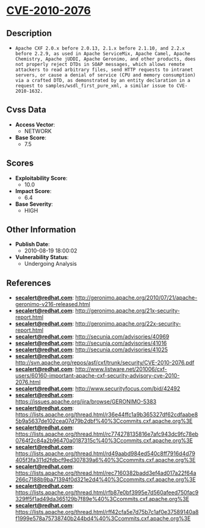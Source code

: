 
# [CVE-2010-2076](http://geronimo.apache.org/2010/07/21/apache-geronimo-v216-released.html)

## Description

- `Apache CXF 2.0.x before 2.0.13, 2.1.x before 2.1.10, and 2.2.x before 2.2.9, as used in Apache ServiceMix, Apache Camel, Apache Chemistry, Apache jUDDI, Apache Geronimo, and other products, does not properly reject DTDs in SOAP messages, which allows remote attackers to read arbitrary files, send HTTP requests to intranet servers, or cause a denial of service (CPU and memory consumption) via a crafted DTD, as demonstrated by an entity declaration in a request to samples/wsdl_first_pure_xml, a similar issue to CVE-2010-1632.`

## Cvss Data

- **Access Vector**:
  - NETWORK
- **Base Score**:
  - 7.5

## Scores

- **Exploitability Score**:
  - 10.0
- **Impact Score**:
  - 6.4
- **Base Severity**:
  - HIGH

## Other Information

- **Publish Date**:
  - 2010-08-19 18:00:02
- **Vulnerability Status**:
  - Undergoing Analysis

## References

- **secalert@redhat.com**: http://geronimo.apache.org/2010/07/21/apache-geronimo-v216-released.html
- **secalert@redhat.com**: http://geronimo.apache.org/21x-security-report.html
- **secalert@redhat.com**: http://geronimo.apache.org/22x-security-report.html
- **secalert@redhat.com**: http://secunia.com/advisories/40969
- **secalert@redhat.com**: http://secunia.com/advisories/41016
- **secalert@redhat.com**: http://secunia.com/advisories/41025
- **secalert@redhat.com**: http://svn.apache.org/repos/asf/cxf/trunk/security/CVE-2010-2076.pdf
- **secalert@redhat.com**: http://www.listware.net/201006/cxf-users/60160-important-apache-cxf-security-advisory-cve-2010-2076.html
- **secalert@redhat.com**: http://www.securityfocus.com/bid/42492
- **secalert@redhat.com**: https://issues.apache.org/jira/browse/GERONIMO-5383
- **secalert@redhat.com**: https://lists.apache.org/thread.html/r36e44ffc1a9b365327df62cdfaabe85b9a5637de102cea07d79b2dbf%40%3Ccommits.cxf.apache.org%3E
- **secalert@redhat.com**: https://lists.apache.org/thread.html/rc774278135816e7afc943dc9fc78eb0764f2c84a2b96470a0187315c%40%3Ccommits.cxf.apache.org%3E
- **secalert@redhat.com**: https://lists.apache.org/thread.html/rd49aabd984ed540c8ff7916d4d79405f3fa311d2fdbcf9ed307839a6%40%3Ccommits.cxf.apache.org%3E
- **secalert@redhat.com**: https://lists.apache.org/thread.html/rec7160382badd3ef4ad017a22f64a266c7188b9ba71394f0d321e2d4%40%3Ccommits.cxf.apache.org%3E
- **secalert@redhat.com**: https://lists.apache.org/thread.html/rfb87e0bf3995e7d560afeed750fac9329ff5f1ad49da365129b7f89e%40%3Ccommits.cxf.apache.org%3E
- **secalert@redhat.com**: https://lists.apache.org/thread.html/rff42cfa5e7d75b7c1af0e37589140a8f1999e578a75738740b244bd4%40%3Ccommits.cxf.apache.org%3E
